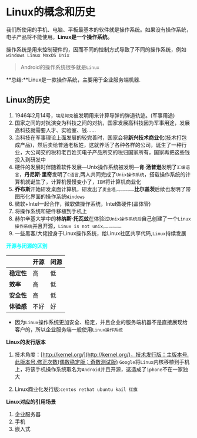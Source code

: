 # Linux的概念和历史

我们所使用的手机、电脑、平板最基本的软件就是操作系统。如果没有操作系统，电子产品将不能使用。**Linux是一个操作系统。**

操作系统是用来控制硬件的，因而不同的控制方式导致了不同的操作系统，例如`windows Linux MaxOS Unix `

> Android的操作系统很多就是`Linux`

**总结:**Linux是一款操作系统，主要用于企业服务端机器.

## Linux的历史

1. 1946年2月14号，`埃尼阿克`被发明用来计算导弹的弹道轨迹。(军事用途)
2. 国家之间的对抗演变为科技之间的对抗，国家发展高科技因为军事用途，发展高科技就需要人才、实验室、钱……
3. 当科技在军事理论上面发展的较完善时，国家会将**新兴技术商业化**(技术打包成产品)，然后卖给普通老板姓，这就养活了各种各样的公司，诞生了一种行业，大公司交的税和老百姓买电子产品所交的税归国家所有，国家再把这些钱投入到研发中
4. 硬件的发展时伴随着软件发展—Unix操作系统被发明—**肯·汤普逊**发明了`汇编语言`，**丹尼斯·里奇**发明了`C语言`,两人共同完成了`Unix操作系统`，搭载操作系统的计算机就诞生了，计算机慢慢变小了，`IBM`将计算机商业化
5. **乔布斯**开始研发桌面计算机，研发出了`麦金塔`<img src="https://sy--study-picture-for-typora.oss-cn-hangzhou.aliyuncs.com/oss-cn-hangzhouimage-20230715152934420.png" alt="image-20230715152934420" style="zoom: 25%;" />**比尔盖茨**后续也发明了带图形化界面的操作系统`Windows`
6. 微软+Intel一起合作，微软做操作系统，Intel做硬件(晶体管)
7. 将操作系统和硬件移植到手机上
8. 赫尔辛基大学中的**林纳斯·托瓦兹**在体验过`Unix操作系统后`自己创建了一个`Linux操作系统`并且开源，`Linux is not unix`<img src="https://sy--study-picture-for-typora.oss-cn-hangzhou.aliyuncs.com/oss-cn-hangzhouimage-20230715155330662.png" alt="image-20230715155330662" style="zoom: 25%;" />
9. 一些黑客/大佬投身于Linux操作系统，给Linux社区共享代码,`Linux`持续发展

**<font color= cyan>开源与闭源的区别</font>**

|            | **开源** | **闭源** |
| ---------- | -------- | -------- |
| **稳定性** | 高       | 低       |
| **效率**   | 高       | 低       |
| **安全性** | 高       | 低       |
| **体验感** | 不好     | 好       |

- 因为`Linux`操作系统更加安全、稳定，并且企业的服务端机器不是直接展现给客户的，所以企业服务端一般使用`Linux操作系统`

**Linux的发行版本**

1. 技术角度：[http://kernel.org/](http://kernel.org/)，技术发行版：主版本号.此版本号.修正次数(偶数稳定版；奇数测试版)
   `Google`将`Linux`内核移植到手机上，将该手机操作系统取名为`Android`并且开源，这造成了`iphone`不在一家独大

2. Linux商业化发行版:`centos rethat ubuntu kail 红旗`

**Linux对应的引用场景**

1. 企业服务器
2. 手机
3. 嵌入式